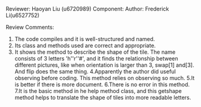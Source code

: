 Reviewer: Haoyan Liu (u6720989)
Component: <Help method: getShape>
Author: Frederick Li(u6527752)

Review Comments:

1. The code compiles and it is well-structured and named.
2. Its class and methods used are correct and appropriate.
3. It shows the method to describe the shape of the tile. The name consists of 3 letters 'h''r''#',
and it finds the relationship between different pictures, like when orientation is larger than 3, swap[1]
and[3]. And flip does the same thing.
4.Apparently the author did useful observing before coding. This method relies on observing so much.
5.It is better if there is more document.
6.There is no error in this method.
7.It is the basic method in he help method class, and this getshape method helps to translate the shape of 
tiles into more readable letters. 